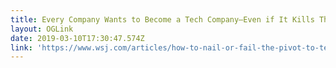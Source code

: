 ```yaml
---
title: Every Company Wants to Become a Tech Company–Even if It Kills Them
layout: OGLink
date: 2019-03-10T17:30:47.574Z
link: 'https://www.wsj.com/articles/how-to-nail-or-fail-the-pivot-to-tech-11552057210'
---
```


